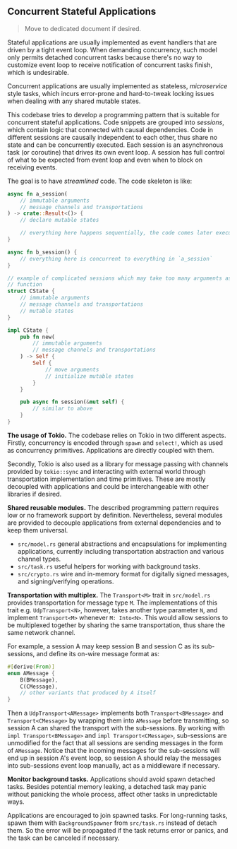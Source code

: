 ## Concurrent Stateful Applications

> Move to dedicated document if desired.

Stateful applications are usually implemented as event handlers that are driven by a tight event loop. When demanding concurrency, such model only permits detached concurrent tasks because there's no way to customize event loop to receive notification of concurrent tasks finish, which is undesirable.

Concurrent applications are usually implemented as stateless, *microservice* style tasks, which incurs error-prone and hard-to-tweak locking issues when dealing with any shared mutable states.

This codebase tries to develop a programming pattern that is suitable for concurrent stateful applications. Code snippets are grouped into *sessions*, which contain logic that connected with causal dependencies. Code in different sessions are causally independent to each other, thus share no state and can be concurrently executed. Each session is an asynchronous task (or coroutine) that drives its own event loop. A session has full control of what to be expected from event loop and even when to block on receiving events.

The goal is to have *streamlined* code. The code skeleton is like:

```rust
async fn a_session(
    // immutable arguments
    // message channels and transportations
) -> crate::Result<()> {
    // declare mutable states

    // everything here happens sequentially, the code comes later executes later
}

async fn b_session() {
    // everything here is concurrent to everything in `a_session`
}

// example of complicated sessions which may take too many arguments as a 
// function
struct CState {
    // immutable arguments
    // message channels and transportations
    // mutable states
}

impl CState {
    pub fn new(
        // immutable arguments
        // message channels and transportations
    ) -> Self {
        Self {
            // move arguments
            // initialize mutable states
        }
    }

    pub async fn session(&mut self) {
        // similar to above
    }
}
```

**The usage of Tokio.** The codebase relies on Tokio in two different aspects. Firstly, concurrency is encoded through `spawn` and `select!`, which as used as concurrency primitives. Applications are directly coupled with them.

Secondly, Tokio is also used as a library for message passing with channels provided by `tokio::sync` and interacting with external world through transportation implementation and time primitives. These are mostly decoupled with applications and could be interchangeable with other libraries if desired.

**Shared reusable modules.** The described programming pattern requires low or no framework support by definition. Nevertheless, several modules are provided to decouple applications from external dependencies and to keep them universal.

* `src/model.rs` general abstractions and encapsulations for implementing applications, currently including transportation abstraction and various channel types.
* `src/task.rs` useful helpers for working with background tasks.
* `src/crypto.rs` wire and in-memory format for digitally signed messages, and signing/verifying operations.

**Transportation with multiplex.** The `Transport<M>` trait in `src/model.rs` provides transportation for message type `M`. The implementations of this trait e.g. `UdpTransport<N>`, however, takes another type parameter `N`, and implement `Transport<M>` whenever `M: Into<N>`. This would allow sessions to be multiplexed together by sharing the same transportation, thus share the same network channel.

For example, a session A may keep session B and session C as its sub-sessions, and define its on-wire message format as:

```rust
#[derive(From)]
enum AMessage {
    B(BMessage),
    C(CMessage),
    // other variants that produced by A itself
}
```

Then a `UdpTransport<AMessage>` implements both `Transport<BMessage>` and `Transport<CMessage>` by wrapping them into `AMessage` before transmitting, so session A can shared the transport with the sub-sessions. By working with `impl Transport<BMessage>` and `impl Transport<CMessage>`, sub-sessions are unmodified for the fact that all sessions are sending messages in the form of `AMessage`. Notice that the incoming messages for the sub-sessions will end up in session A's event loop, so session A should relay the messages into sub-sessions event loop manually, act as a middleware if necessary.

**Monitor background tasks.** Applications should avoid spawn detached tasks. Besides potential memory leaking, a detached task may panic without panicking the whole process, affect other tasks in unpredictable ways.

Applications are encouraged to join spawned tasks. For long-running tasks, spawn them with `BackgroundSpawner` from `src/task.rs` instead of detach them. So the error will be propagated if the task returns error or panics, and the task can be canceled if necessary.
